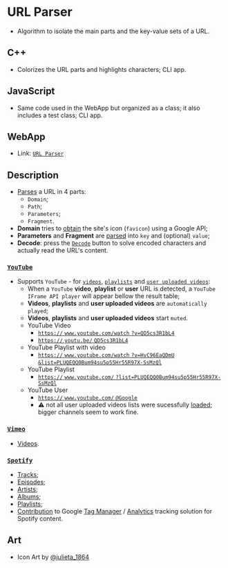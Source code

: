 # URL Parser

- Algorithm to isolate the main parts and the key-value sets of a URL.

## C++

- Colorizes the URL parts and highlights characters; CLI app.

## JavaScript

- Same code used in the WebApp but organized as a class; it also includes a test class; CLI app.

## WebApp 

- Link: [`URL Parser`](https://tomasfn87.github.io/url-parser/)

## Description

- [Parses](https://github.com/tomasfn87/url-parser/blob/main/index.html#L120) a URL in 4 parts:
  - `Domain`;
  - `Path`;
  - `Parameters`;
  - `Fragment`.
- **Domain** tries to [obtain](https://github.com/tomasfn87/url-parser/blob/main/index.html#L202) the site's icon (`favicon`) using a Google API;
- **Parameters** and **Fragment** are [parsed](https://github.com/tomasfn87/url-parser/blob/main/index.html#L103) into `key` and (optional) `value`;
- **Decode**: press the [`Decode`](https://github.com/tomasfn87/url-parser/blob/main/index.html#L151) button to solve encoded characters and actually read the URL's content.

### [`YouTube`](https://www.youtube.com)

- Supports `YouTube` - for [`videos`](https://github.com/tomasfn87/url-parser/blob/main/index.html#L320), [`playlists`](https://github.com/tomasfn87/url-parser/blob/main/index.html#L291) and [`user uploaded videos`](https://github.com/tomasfn87/url-parser/blob/main/index.html#L357):
  - When a `YouTube` **video**, **playlist** or **user** URL is detected, a `YouTube IFrame API player` will appear bellow the result table;
  - **Videos**, **playlists** and **user uploaded videos** are `automatically played`;
  - **Videos**, **playlists** and **user uploaded videos** start `muted`.
  - YouTube Video
    - [`https://` `www.youtube.com/watch` `?v=QD5cs3R1bL4`](https://www.youtube.com/watch?v=QD5cs3R1bL4)
    - [`https://` `youtu.be/` `QD5cs3R1bL4`](https://youtu.be/QD5cs3R1bL4)
  - YouTube Playlist with video
    - [`https://` `www.youtube.com/watch` `?v=HvC96EaQDmU` `&list=PLUQEQQ0Bum94su5p55Hr55R97X-SsMzQl`](https://www.youtube.com/watch?v=HvC96EaQDmU&list=PLUQEQQ0Bum94su5p55Hr55R97X-SsMzQl)
  - YouTube Playlist
    - [`https://` `www.youtube.com/` `?list=PLUQEQQ0Bum94su5p55Hr55R97X-SsMzQl`](https://www.youtube.com/?list=PLUQEQQ0Bum94su5p55Hr55R97X-SsMzQl)
  - YouTube User
    - [`https://` `www.youtube.com/` `@Google`](https://www.youtube.com/@Google)
    - :warning: not all user uploaded videos lists were sucessfully [loaded](https://github.com/tomasfn87/url-parser/blob/main/index.html#L440); bigger channels seem to work fine.

### [`Vimeo`](https://www.vimeo.com)

- [Videos](https://github.com/tomasfn87/url-parser/blob/main/index.html#L386).

### [`Spotify`](https://www.spotify.com)

- [Tracks](https://github.com/tomasfn87/url-parser/blob/main/index.html#L401);
- [Episodes](https://github.com/tomasfn87/url-parser/blob/main/index.html#L401);
- [Artists](https://github.com/tomasfn87/url-parser/blob/main/index.html#L401);
- [Albums](https://github.com/tomasfn87/url-parser/blob/main/index.html#L401);
- [Playlists](https://github.com/tomasfn87/url-parser/blob/main/index.html#L401);
- [Contribution](https://community.spotify.com/t5/Spotify-for-Developers/Spotify-iFrame-tracking-via-GTM-Any-code/m-p/6945950) to Google [Tag Manager](https://tagmanager.google.com) / [Analytics](https://analytics.google.com) tracking solution for Spotify content.

## Art

- Icon Art by [@julieta_1864](https://instagram.com/julieta_1864)
